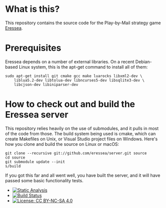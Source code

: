 # What is this?

This repository contains the source code for the Play-by-Mail 
strategy game [Eressea](http://www.eressea.de/).

# Prerequisites

Eressea depends on a number of external libraries. On a recent
Debian-based Linux system, this is the apt-get command to
install all of them:

    sudo apt-get install git cmake gcc make luarocks libxml2-dev \
        liblua5.2-dev libtolua-dev libncurses5-dev libsqlite3-dev \
        libcjson-dev libiniparser-dev

# How to check out and build the Eressea server

This repository relies heavily on the use of submodules, and it pulls in
most of the code from those. The build system being used is cmake, which
can create Makefiles on Unix, or Visual Studio project files on Windows.
Here's how you clone and build the source on Linux or macOS:

    git clone --recursive git://github.com/eressea/server.git source
    cd source
    git submodule update --init
    s/build

If you got this far and all went well, you have built the server, and
it will have passed some basic functionality tests.

* [![Static Analysis](https://scan.coverity.com/projects/6742/badge.svg?flat=1)](https://scan.coverity.com/projects/6742/)
* [![Build Status](https://api.travis-ci.org/eressea/server.svg?branch=develop)](https://travis-ci.org/eressea/server)
* [![License: CC BY-NC-SA 4.0](https://licensebuttons.net/l/by-nc-sa/4.0/80x15.png)](http://creativecommons.org/licenses/by-nc-sa/4.0/)
